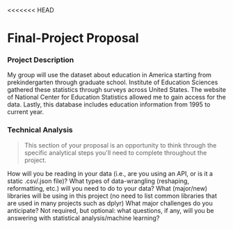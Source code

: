 <<<<<<< HEAD
# Final-Project Proposal


### Project Description
My group will use the dataset about education in America starting from prekindergarten through graduate school. Institute of Education Sciences gathered these statistics through surveys across 
United States. The website of National Center for Education Statistics allowed me to gain access 
for the data. Lastly, this database includes education information from 1995 to current year.


### Technical Analysis
> This section of your proposal is an opportunity to think through the specific analytical steps you'll need to complete throughout the project.

How will you be reading in your data (i.e., are you using an API, or is it a static .csv/.json file)? 
What types of data-wrangling (reshaping, reformatting, etc.) will you need to do to your data?
What (major/new) libraries will be using in this project (no need to list common libraries that are used in many projects such as dplyr)
What major challenges do you anticipate? 
Not required, but optional: what questions, if any, will you be answering with statistical analysis/machine learning?


